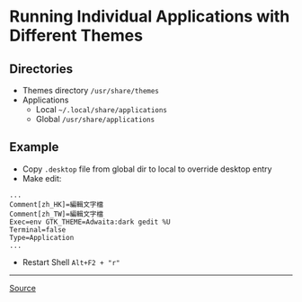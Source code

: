 Running Individual Applications with Different Themes
======================================================


## Directories

- Themes directory `/usr/share/themes`
- Applications
  - Local `~/.local/share/applications`
  - Global `/usr/share/applications`


## Example

- Copy `.desktop` file from global dir to local to override desktop entry
- Make edit:
```
...
Comment[zh_HK]=編輯文字檔
Comment[zh_TW]=編輯文字檔
Exec=env GTK_THEME=Adwaita:dark gedit %U
Terminal=false
Type=Application
...
```
- Restart Shell
`Alt+F2 + "r"`


----
[Source](http://worldofgnome.org/running-gtk-applications-different-themes-per-app/)
